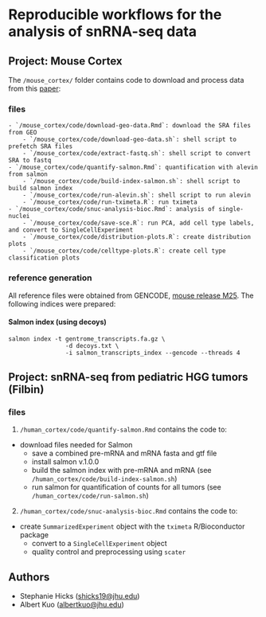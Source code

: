# Reproducible workflows for the analysis of snRNA-seq data


## Project: Mouse Cortex 

The `/mouse_cortex/` folder contains code to download and process data from this [paper](https://www.nature.com/articles/s41587-020-0465-8): 

### files 

    - `/mouse_cortex/code/download-geo-data.Rmd`: download the SRA files from GEO
        - `/mouse_cortex/code/download-geo-data.sh`: shell script to prefetch SRA files
        - `/mouse_cortex/code/extract-fastq.sh`: shell script to convert SRA to fastq
    - `/mouse_cortex/code/quantify-salmon.Rmd`: quantification with alevin from salmon
        - `/mouse_cortex/code/build-index-salmon.sh`: shell script to build salmon index
        - `/mouse_cortex/code/run-alevin.sh`: shell script to run alevin
        - `/mouse_cortex/code/run-tximeta.R`: run tximeta
    - `/mouse_cortex/code/snuc-analysis-bioc.Rmd`: analysis of single-nuclei
        - `/mouse_cortex/code/save-sce.R`: run PCA, add cell type labels, and convert to SingleCellExperiment
        - `/mouse_cortex/code/distribution-plots.R`: create distribution plots
        - `/mouse_cortex/code/celltype-plots.R`: create cell type classification plots

### reference generation

All reference files were obtained from GENCODE, [mouse release M25](https://www.gencodegenes.org/mouse/release_M25.html). 
The following indices were prepared:

#### Salmon index (using decoys)

```
salmon index -t gentrome_transcripts.fa.gz \
                -d decoys.txt \
                -i salmon_transcripts_index --gencode --threads 4
```


## Project: snRNA-seq from pediatric HGG tumors (Filbin)

### files 
1. `/human_cortex/code/quantify-salmon.Rmd` contains the code to:
- download files needed for Salmon
    - save a combined pre-mRNA and mRNA fasta and gtf file 
    - install salmon v.1.0.0
    - build the salmon index with pre-mRNA and mRNA (see `/human_cortex/code/build-index-salmon.sh`)
    - run salmon for quantification of counts for all tumors (see `/human_cortex/code/run-salmon.sh`)
    
2. `/human_cortex/code/snuc-analysis-bioc.Rmd` contains the code to: 
- create `SummarizedExperiment` object with the `tximeta` R/Bioconductor package
    - convert to a `SingleCellExperiment` object
    - quality control and preprocessing using `scater`

## Authors

* Stephanie Hicks (shicks19@jhu.edu)
* Albert Kuo (albertkuo@jhu.edu)
